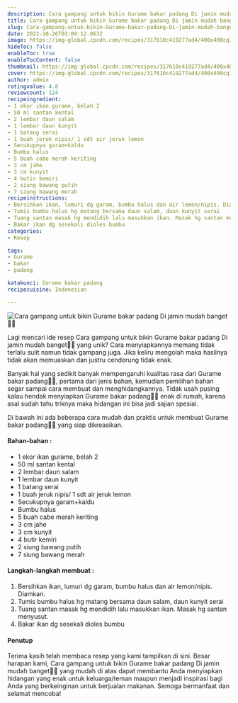 ```yaml
---
description: Cara gampang untuk bikin Gurame bakar padang Di jamin mudah banget"
title: Cara gampang untuk bikin Gurame bakar padang Di jamin mudah banget
slug: Cara-gampang-untuk-bikin-Gurame-bakar-padang-Di-jamin-mudah-banget
date: 2022-10-26T03:09:12.063Z
image: https://img-global.cpcdn.com/recipes/317610c419277ad4/400x400cq70/photo.jpg
hideToc: false
enableToc: true
enableTocContent: false
thumbnail: https://img-global.cpcdn.com/recipes/317610c419277ad4/400x400cq70/photo.jpg
cover: https://img-global.cpcdn.com/recipes/317610c419277ad4/400x400cq70/photo.jpg
author: admin
ratingvalue: 4.8
reviewcount: 124
recipeingredient:
- 1 ekor ikan gurame, belah 2
- 50 ml santan kental
- 2 lembar daun salam
- 1 lembar daun kunyit
- 1 batang serai
- 1 buah jeruk nipis/ 1 sdt air jeruk lemon
- Secukupnya garam+kaldu
- Bumbu halus
- 5 buah cabe merah keriting
- 3 cm jahe
- 3 cm kunyit
- 4 butir kemiri
- 2 siung bawang putih
- 7 siung bawang merah
recipeinstructions:
- Bersihkan ikan, lumuri dg garam, bumbu halus dan air lemon/nipis. Diamkan.
- Tumis bumbu halus hg matang bersama daun salam, daun kunyit serai
- Tuang santan masak hg mendidih lalu masukkan ikan. Masak hg santan menyusut.
- Bakar ikan dg sesekali dioles bumbu
categories:
- Resep

tags:
- Gurame
- bakar
- padang

katakunci: Gurame bakar padang
recipecuisine: Indonesian

---
```


![Cara gampang untuk bikin Gurame bakar padang Di jamin mudah banget👩‍🍳](https://img-global.cpcdn.com/recipes/317610c419277ad4/400x400cq70/photo.jpg)

Lagi mencari ide resep Cara gampang untuk bikin Gurame bakar padang Di jamin mudah banget👩‍🍳 yang unik? Cara menyiapkannya memang tidak terlalu sulit namun tidak gampang juga. Jika keliru mengolah maka hasilnya tidak akan memuaskan dan justru cenderung tidak enak.

Banyak hal yang sedikit banyak mempengaruhi kualitas rasa dari Gurame bakar padang👩‍🍳, pertama dari jenis bahan, kemudian pemilihan bahan segar sampai cara membuat dan menghidangkannya. Tidak usah pusing kalau hendak menyiapkan Gurame bakar padang👩‍🍳 enak di rumah, karena asal sudah tahu triknya maka hidangan ini bisa jadi sajian spesial.

Di bawah ini ada beberapa cara mudah dan praktis untuk membuat Gurame bakar padang👩‍🍳 yang siap dikreasikan.

<!--inarticleads1-->

#### Bahan-bahan :

- 1 ekor ikan gurame, belah 2
- 50 ml santan kental
- 2 lembar daun salam
- 1 lembar daun kunyit
- 1 batang serai
- 1 buah jeruk nipis/ 1 sdt air jeruk lemon
- Secukupnya garam+kaldu
- Bumbu halus
- 5 buah cabe merah keriting
- 3 cm jahe
- 3 cm kunyit
- 4 butir kemiri
- 2 siung bawang putih
- 7 siung bawang merah

<!--inarticleads2-->

#### Langkah-langkah membuat :

1. Bersihkan ikan, lumuri dg garam, bumbu halus dan air lemon/nipis. Diamkan.
1. Tumis bumbu halus hg matang bersama daun salam, daun kunyit serai
1. Tuang santan masak hg mendidih lalu masukkan ikan. Masak hg santan menyusut.
1. Bakar ikan dg sesekali dioles bumbu

#### Penutup

Terima kasih telah membaca resep yang kami tampilkan di sini. Besar harapan kami, Cara gampang untuk bikin Gurame bakar padang Di jamin mudah banget👩‍🍳 yang mudah di atas dapat membantu Anda menyiapkan hidangan yang enak untuk keluarga/teman maupun menjadi inspirasi bagi Anda yang berkeinginan untuk berjualan makanan. Semoga bermanfaat dan selamat mencoba!